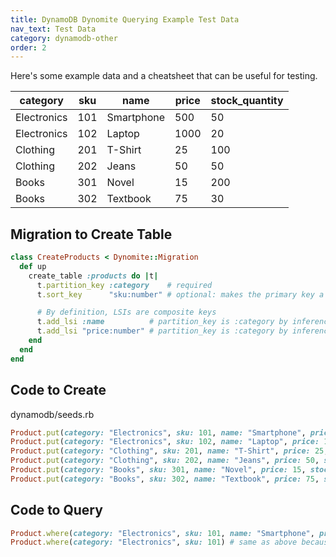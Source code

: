 ```yaml
---
title: DynamoDB Dynomite Querying Example Test Data
nav_text: Test Data
category: dynamodb-other
order: 2
---
```


Here's some example data and a cheatsheet that can be useful for testing.

category | sku | name | price | stock_quantity
---|---|---|---|---
Electronics | 101 | Smartphone | 500 | 50
Electronics | 102 | Laptop | 1000 | 20
Clothing | 201 | T-Shirt | 25 | 100
Clothing | 202 | Jeans | 50 | 50
Books | 301 | Novel | 15 | 200
Books | 302 | Textbook | 75 | 30

## Migration to Create Table

```ruby
class CreateProducts < Dynomite::Migration
  def up
    create_table :products do |t|
      t.partition_key :category    # required
      t.sort_key      "sku:number" # optional: makes the primary key a composite key

      # By definition, LSIs are composite keys
      t.add_lsi :name          # partition_key is :category by inference, sort_key is name
      t.add_lsi "price:number" # partition_key is :category by inference, sort_key is price
    end
  end
end
```

## Code to Create

dynamodb/seeds.rb

```ruby
Product.put(category: "Electronics", sku: 101, name: "Smartphone", price: 500, stock_quantity: 50)
Product.put(category: "Electronics", sku: 102, name: "Laptop", price: 1000,stock_quantity:  20)
Product.put(category: "Clothing", sku: 201, name: "T-Shirt", price: 25, stock_quantity: 100)
Product.put(category: "Clothing", sku: 202, name: "Jeans", price: 50, stock_quantity: 50)
Product.put(category: "Books", sku: 301, name: "Novel", price: 15, stock_quantity: 200)
Product.put(category: "Books", sku: 302, name: "Textbook", price: 75, stock_quantity: 30)
```

## Code to Query

```ruby
Product.where(category: "Electronics", sku: 101, name: "Smartphone", price: 500, stock_quantity: 50)
Product.where(category: "Electronics", sku: 101) # same as above because product is
```

